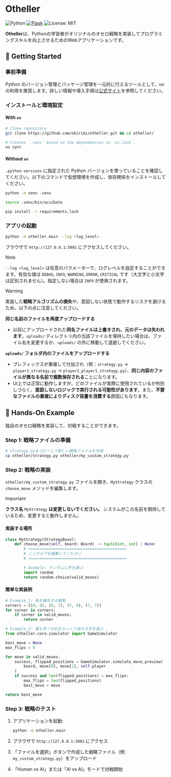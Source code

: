 # Otheller

![Python](https://img.shields.io/badge/Python-3.10%20%7C%203.11%20%7C%203.12-blue.svg?logo=python&logoColor=white&style=flat&labelColor=24292e)
[![Flask](https://img.shields.io/badge/Flask-3.1.1-3b808b.svg?logo=flask&logoColor=white&labelColor=24292e)](https://flask.palletsprojects.com/)
![License: MIT](https://img.shields.io/badge/License-MIT-yellow.svg)

**Otheller**は、Pythonの学習者がオリジナルのオセロ戦略を実装してプログラミングスキルを向上させるためのWebアプリケーションです。

## 🚀 Getting Started

### 事前準備

Python のバージョン管理とパッケージ管理を一元的に行えるツールとして、uv の利用を推奨します。詳しい情報や導入手順は[公式サイト](https://docs.astral.sh/uv/getting-started/installation/)を参照してください。

### インストールと環境設定

#### With `uv`

```bash
# Clone repository
git clone https://github.com/okirimi/otheller.git && cd otheller/

# Creates `.venv` based on the dependencies in `uv.lock`.
uv sync
```

#### Without `uv`

`.python-versions` に指定された Python バージョンを使っていることを確認してください。以下のコマンドで仮想環境を作成し、依存関係をインストールしてください。

```bash
python -m venv .venv

source .venv/bin/acvibate

pip install -r requirements.lock
```

### アプリの起動

```bash
python -m otheller.main --log <log_level>
```

ブラウザで `http://127.0.0.1:5001` にアクセスしてください。

> [!NOTE]
> `--log <log_level>` は任意のパラメーターで、ログレベルを設定することができます。有効な値は `DEBUG`, `INFO`, `WARNING`, `ERROR`, `CRITICAL` です（大文字と小文字は区別されません）。指定しない場合は `INFO` が使用されます。

> [!WARNING]
> 実装した**戦略アルゴリズムの損失**や、意図しない状態で動作するリスクを避けるため、以下の点に注意してください。

**同じ名前のファイルを再度アップロードする**

- 以前にアップロードされた**同名ファイルは上書きされ、元のデータは失われます**。`uploads/` ディレクトリ内の当該ファイルを保持したい場合は、ファイル名を変更するか、`uploads/` の外に移動して退避してください。

**`uploads/` フォルダ内のファイルをアップロードする**

- プレフィックスが重複して付加され（例：`strategy.py` → `player1_strategy.py` → `player1_player1_strategy.py`）、**同じ内容のファイルが異なる名前で複数保存される**ことになります。
- UI上では正常に動作しますが、どのファイルが実際に使用されているか判別しづらく、**意図しないロジックで実行される可能性があります**。また、**不要なファイルの重複によりディスク容量を消費する**原因にもなります。

## 📗 Hands-On Example

独自のオセロ戦略を実装して、対戦することができます。

### Step 1: 戦略ファイルの準備

```bash
# strategy.pyをコピーして新しい戦略ファイルを作成
cp otheller/strategy.py otheller/my_custom_strategy.py
```

### Step 2: 戦略の実装

`otheller/my_custom_strategy.py` ファイルを開き、`MyStrategy` クラスの `choose_move` メソッドを編集します。

> [!IMPORTANT]
> **クラス名** `MyStrategy` **は変更しないでください。** システムがこの名前を期待しているため、変更すると動作しません。

#### 実装する場所

```python
class MyStrategy(StrategyBase):
    def choose_move(self, board: Board) -> tuple[int, int] | None:
        # ===========================================
        # ここから下を編集してください
        # ===========================================

        # Example: ランダムに手を選ぶ
        import random
        return random.choice(valid_moves)
```

#### 簡単な実装例

```python
# Example_1: 角を優先する戦略
corners = [(0, 0), (0, 7), (7, 0), (7, 7)]
for corner in corners:
    if corner in valid_moves:
        return corner

# Example_2: 最も多くの石をひっくり返せる手を選ぶ
from otheller.core.simulator import GameSimulator

best_move = None
max_flips = 0

for move in valid_moves:
    success, flipped_positions = GameSimulator.simulate_move_preview(
        board, move[0], move[1], self.player
    )
    if success and len(flipped_positions) > max_flips:
        max_flips = len(flipped_positions)
        best_move = move

return best_move
```

### Step 3: 戦略のテスト

1. アプリケーションを起動:

   ```bash
   python -m otheller.main
   ```

2. ブラウザで `http://127.0.0.1:5001` にアクセス

3. 「ファイルを選択」ボタンで作成した戦略ファイル（例: `my_custom_strategy.py`）をアップロード

4. 「Human vs AI」または「AI vs AI」モードで対戦開始

